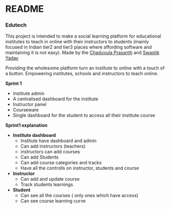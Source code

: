 # README

### Edutech

This project is intended to make a social learning platform for educational institutes to teach in online with their instructors to students (mainly focused in Indian tier2 and tier3 places where affording software and maintaining it is not easy). Made by the [Chaduvula Prasanth](https://github.com/chaduvulaprasanth) and  [Swastik Yadav](https://github.com/Swastikyadav) 

Providing the wholesome platform turn an institute to online with a touch of a button. Empowering institutes, schools and instructors to teach online.


**Sprint 1**
 - Institute admin
 - A centralised dashboard for the institute
 - Instructor panel
 - Courseware
 - Single dashboard for the student to access all their institute course

**Sprint1 explanation**
 - **Institute dashboard**
	 - Institute have dashboard and admin
	 - Can add instructors (teachers)
	 - instructors can add courses
	 - Can add Students 
	 - Can add course categories and tracks
	 - Have all the controlls on instructor, students and course
 - **Instructor**
	 - Can add and update course
	 -  Track students learnings	
 - **Student**
	 - Can see all the courses ( only ones which have access)
	 - Can see course learning curve 
	 


